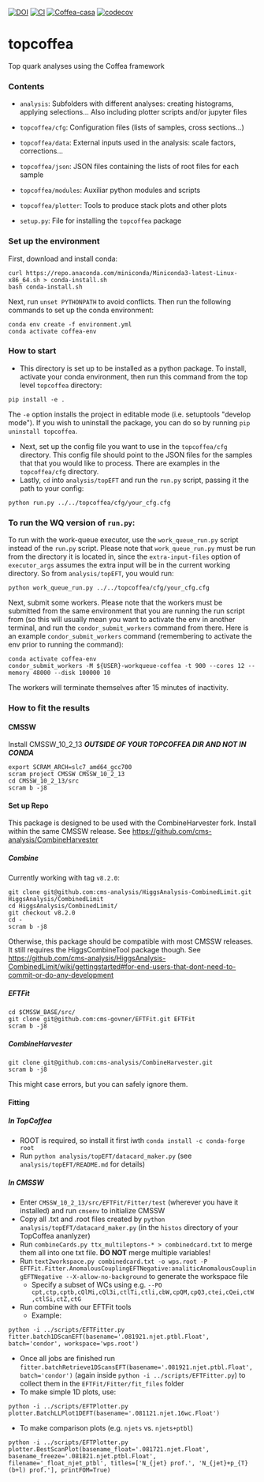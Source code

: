 [![DOI](https://zenodo.org/badge/DOI/10.5281/zenodo.5258003.svg)](https://doi.org/10.5281/zenodo.5258003)
[![CI](https://github.com/TopEFT/topcoffea/actions/workflows/main.yml/badge.svg)](https://github.com/TopEFT/topcoffea/actions/workflows/main.yml)
[![Coffea-casa](https://img.shields.io/badge/launch-Coffea--casa-green)](https://cmsaf-jh.unl.edu/hub/spawn)
[![codecov](https://codecov.io/gh/TopEFT/topcoffea/branch/master/graph/badge.svg?token=U2DMI1C22F)](https://codecov.io/gh/TopEFT/topcoffea)

# topcoffea
Top quark analyses using the Coffea framework

### Contents
- `analysis`:
   Subfolders with different analyses: creating histograms, applying selections...
   Also including plotter scripts and/or jupyter files

- `topcoffea/cfg`:
  Configuration files (lists of samples, cross sections...)

- `topcoffea/data`:
  External inputs used in the analysis: scale factors, corrections...
  
- `topcoffea/json`:
   JSON files containing the lists of root files for each sample 

- `topcoffea/modules`:
  Auxiliar python modules and scripts

- `topcoffea/plotter`:
  Tools to produce stack plots and other plots

- `setup.py`: File for installing the `topcoffea` package

### Set up the environment 
First, download and install conda:
```
curl https://repo.anaconda.com/miniconda/Miniconda3-latest-Linux-x86_64.sh > conda-install.sh
bash conda-install.sh
```
Next, run `unset PYTHONPATH` to avoid conflicts. Then run the following commands to set up the conda environment:    
```
conda env create -f environment.yml
conda activate coffea-env
```

### How to start
- This directory is set up to be installed as a python package. To install, activate your conda environment, then run this command from the top level `topcoffea` directory:
```
pip install -e .
```
The `-e` option installs the project in editable mode (i.e. setuptools "develop mode"). If you wish to uninstall the package, you can do so by running `pip uninstall topcoffea`.
- Next, set up the config file you want to use in the `topcoffea/cfg` directory. This config file should point to the JSON files for the samples that that you would like to process. There are examples in the `topcoffea/cfg` directory.
- Lastly, `cd` into `analysis/topEFT` and run the `run.py` script, passing it the path to your config: 
```
python run.py ../../topcoffea/cfg/your_cfg.cfg
```


### To run the WQ version of `run.py`:

To run with the work-queue executor, use the `work_queue_run.py` script instead of the `run.py` script. Please note that `work_queue_run.py` must be run from the directory it is located in, since the `extra-input-files` option of `executor_args` assumes the extra input will be in the current working directory. So from `analysis/topEFT`, you would run:
```
python work_queue_run.py ../../topcoffea/cfg/your_cfg.cfg
```
Next, submit some workers. Please note that the workers must be submitted from the same environment that you are running the run script from (so this will usually mean you want to activate the env in another terminal, and run the `condor_submit_workers` command from there. Here is an example `condor_submit_workers` command (remembering to activate the env prior to running the command):
```
conda activate coffea-env
condor_submit_workers -M ${USER}-workqueue-coffea -t 900 --cores 12 --memory 48000 --disk 100000 10
```
The workers will terminate themselves after 15 minutes of inactivity.


### How to fit the results
#### CMSSW
Install CMSSW_10_2_13 ***OUTSIDE OF YOUR TOPCOFFEA DIR AND NOT IN CONDA***
```
export SCRAM_ARCH=slc7_amd64_gcc700
scram project CMSSW CMSSW_10_2_13
cd CMSSW_10_2_13/src
scram b -j8
```

#### Set up Repo
This package is designed to be used with the CombineHarvester fork. Install within the same CMSSW release. See https://github.com/cms-analysis/CombineHarvester

##### Combine
Currently working with tag `v8.2.0`:

```
git clone git@github.com:cms-analysis/HiggsAnalysis-CombinedLimit.git HiggsAnalysis/CombinedLimit
cd HiggsAnalysis/CombinedLimit/
git checkout v8.2.0
cd -
scram b -j8
```

Otherwise, this package should be compatible with most CMSSW releases. It still requires the HiggsCombineTool package though. See https://github.com/cms-analysis/HiggsAnalysis-CombinedLimit/wiki/gettingstarted#for-end-users-that-dont-need-to-commit-or-do-any-development

##### EFTFit
```
cd $CMSSW_BASE/src/
git clone git@github.com:cms-govner/EFTFit.git EFTFit
scram b -j8
```

##### CombineHarvester
```
git clone git@github.com:cms-analysis/CombineHarvester.git
scram b -j8
```
This might case errors, but you can safely ignore them.

#### Fitting
##### In TopCoffea
- ROOT is required, so install it first iwth `conda install -c conda-forge root`
- Run `python analysis/topEFT/datacard_maker.py` (see `analysis/topEFT/README.md` for details)
##### In CMSSW
- Enter `CMSSW_10_2_13/src/EFTFit/Fitter/test` (wherever you have it installed) and run `cmsenv` to initialize CMSSW
- Copy all .txt and .root files created by `python analysis/topEFT/datacard_maker.py` (in the `histos` directory of your TopCoffea ananlyzer)
- Run `combineCards.py ttx_multileptons-* > combinedcard.txt` to merge them all into one txt file. **DO NOT** merge multiple variables!
- Run `text2workspace.py combinedcard.txt -o wps.root -P EFTFit.Fitter.AnomalousCouplingEFTNegative:analiticAnomalousCouplingEFTNegative --X-allow-no-background` to generate the workspace file
    - Specify a subset of WCs using e.g. `--PO cpt,ctp,cptb,cQlMi,cQl3i,ctlTi,ctli,cbW,cpQM,cpQ3,ctei,cQei,ctW,ctlSi,ctZ,ctG`
- Run combine with our EFTFit tools
  - Example:
```
python -i ../scripts/EFTFitter.py
fitter.batch1DScanEFT(basename='.081921.njet.ptbl.Float', batch='condor', workspace='wps.root')
```
  - Once all jobs are finished run `fitter.batchRetrieve1DScansEFT(basename='.081921.njet.ptbl.Float', batch='condor')` (again inside `python -i ../scripts/EFTFitter.py`) to collect them in the `EFTFit/Fitter/fit_files` folder
  - To make simple 1D plots, use:
```
python -i ../scripts/EFTPlotter.py
plotter.BatchLLPlot1DEFT(basename='.081121.njet.16wc.Float')
```
  - To make comparison plots (e.g. `njets` vs. `njets+ptbl`)
```
python -i ../scripts/EFTPlotter.py
plotter.BestScanPlot(basename_float='.081721.njet.Float', basename_freeze='.081821.njet.ptbl.Float', filename='_float_njet_ptbl', titles=['N_{jet} prof.', 'N_{jet}+p_{T}(b+l) prof.'], printFOM=True)
```
